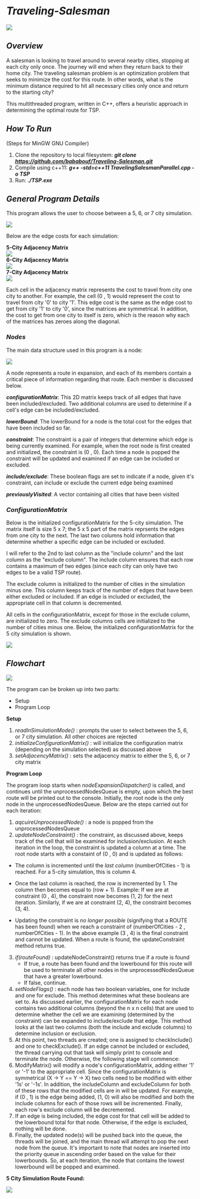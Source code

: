 # **_Traveling-Salesman_**  
![](https://i.gyazo.com/3c97d9e64f87cfb35b7d00767fb492c0.png)  

## **_Overview_**  
A salesman is looking to travel around to several nearby cities, stopping at each city only once. The journey will end when they return back to their home city. The traveling salesman problem is an optimization
problem that seeks to minimize the cost for this route. In other words, what is the minimum distance required to hit all necessary cities only once and return to the starting city?  

This multithreaded program, written in C++, offers a heuristic approach in determining the optimal route for TSP. 
## **_How To Run_**  
(Steps for MinGW GNU Compiler)  

1. Clone the repository to local filesystem: **_git clone https://github.com/bababouf/Traveling-Salesman.git_**
2. Compile using c++11: **_g++ -std=c++11 TravelingSalesmanParallel.cpp -o TSP_**
3. Run: **_./TSP.exe_**

## **_General Program Details_**  
This program allows the user to choose between a 5, 6, or 7 city simulation. 


![](https://i.gyazo.com/ca826145a575909e1f93ce00bb877f02.png)  

Below are the edge costs for each simulation:  

**5-City Adjacency Matrix**  
![](https://i.gyazo.com/e60d252727d2bcc610b76fdfb03d8219.png)  
**6-City Adjacency Matrix**  
![](https://i.gyazo.com/504c62f3931ee6b2f5a5932f0a33d90d.png)  
**7-City Adjacency Matrix**  
![](https://i.gyazo.com/1d7a80e0609fd3584833b77e76e66fd7.png)  

Each cell in the adjacency matrix represents the cost to travel from city one city to another. For example, the cell (0 , 1) would represent the cost to travel from city '0' to city '1'. This edge cost is the same as the edge cost to get from city '1' to city '0', since the matrices are symmetrical. In addition, the cost to get from one city to itself is zero, which is the reason why each of the matrices has zeroes along the diagonal.  




### _Nodes_  
The main data structure used in this program is a node:  

![](https://i.gyazo.com/d49da16b9f3d8c5e2d0a3f6b19a40b51.png)  

A node represents a route in expansion, and each of its members contain a critical piece of information regarding that route. Each member is discussed below.

**_configurationMatrix_**: This 2D matrix keeps track of all edges that have been included/excluded. Two additional columns are used to determine if a cell's edge can be included/excluded.

**_lowerBound_**: The lowerBound for a node is the total cost for the edges that have been included so far.

**_constraint_**: The constraint is a pair of integers that determine which edge is being currently examined. For example, when the root node is first created and initialized, the constraint is (0 , 0). Each time a node is popped the constraint will be updated and examined if an edge can be included or excluded.   

**_include/exclude_**: These boolean flags are set to indicate if a node, given it's constraint, can include or exclude the current edge being examined  


**_previouslyVisited_**: A vector containing all cities that have been visited 


### _ConfigurationMatrix_  
Below is the initialized configurationMatrix for the 5-city simulation. The matrix itself is size 5 x 7; the 5 x 5 part of the matrix reprsents the edges from one city to the next. The last two columns hold information that determine whether a specific edge can be included or excluded.  

I will refer to the 2nd to last column as the "include column" and the last column as the "exclude column". The include column ensures that each row contains a maximum of two edges (since each city can only have two edges to be a valid TSP route).   

The exclude column is initialized to the number of cities in the simulation minus one. This column keeps track of the number of edges that have been either excluded or included. If an edge is included or excluded, the appropriate cell in that column is decremented.  

All cells in the configurationMatrix, except for those in the exclude column, are initialized to zero. The exclude columns cells are initialized to the number of cities minus one. Below, the initialized configurationMatrix for the 5 city simulation is shown.


![](https://i.gyazo.com/59f2fecc8373f3906127cb08f69bf2a8.png)  

## **_Flowchart_**  
![](https://i.gyazo.com/cfdd70d09c123412be0a87c743d7f0f6.png)  

The program can be broken up into two parts:
- Setup
- Program Loop

**Setup**  
1. _readInSimulationMode()_ : prompts the user to select between the 5, 6, or 7 city simulation. All other choices are rejected
2. _initializeConfigurationMatrix()_ : will initialize the configuration matrix (depending on the simulation selected) as discussed above 
3. _setAdjacencyMatrix()_ : sets the adjacency matrix to either the 5, 6, or 7 city matrix

**Program Loop**  

The program loop starts when _nodeExpansionDispatcher()_ is called, and continues until the unprocessedNodesQueue is empty, upon which the best route will be printed out to the console. Initially, the root node is the only node in the unprocessedNodesQueue. Below are the steps carried out for each iteration:

1. _aqcuireUnprocessedNode()_ : a node is popped from the unprocessedNodesQueue
2. _updateNodeConstraint()_ : the constraint, as discussed above, keeps track of the cell that will be examined for inclusion/exclusion. At each iteration in the loop, the constraint is updated a column at a time. The root node starts with a constaint of (0 , 0) and is updated as follows:

- The column is incremented until the *last column* (numberOfCities - 1) is reached. For a 5-city simulation, this is column 4.  

- Once the last column is reached, the row is incremented by 1. The column then becomes equal to (row + 1). Example: If we are at constraint (0 , 4), the constraint now becomes (1, 2) for the next iteration. Similarly, if we are at constraint (2, 4), the constraint becomes (3, 4).  

- Updating the constraint is *no longer possible* (signifying that a ROUTE has been found) when we reach a constraint of 
(numberOfCities - 2 , numberOfCities - 1). In the above example (3 , 4) is the final constraint and cannot be updated. When a route is found, the updateConstraint method returns true. 

3. _if(routeFound)_ : updateNodeConstraint() returns true if a route is found
   - If true, a route has been found and the lowerbound for this route will be used to terminate all other nodes in the unprocessedNodesQueue that have a greater lowerbound.  
   - If false, continue.
4. _setNodeFlags()_ : each node has two boolean variables, one for include and one for exclude. This method determines what these booleans are set to. As discussed earlier, the configurationMatrix for each node contains two additional columns (beyond the n x n cells) that are used to determine whether the cell we are examining (determined by the constraint) can be expanded to include/exclude that edge. This method looks at the last two columns (both the include and exclude columns) to determine inclusion or exclusion. 
5. At this point, two threads are created; one is assigned to checkInclude() and one to checkExclude(). If an edge cannot be included or excluded, the thread carrying out that task will simply print to console and terminate the node. Otherwise, the following stage will commence:
6. ModifyMatrix() will modify a node's configurationMatrix, adding either '1' or '-1' to the appropriate cell. Since the configurationMatrix is symmetrical (X -> Y == Y -> X) two cells need to be modified with either '1s' or '-1s'. In addition, the includeColumn and excludeColumn for both of these rows that the modified cells are in will be updated. For example, if (0 , 1) is the edge being added, (1, 0) will also be modified and both the include columns for each of those rows will be incremented. Finally, each row's exclude column will be decremented. 
7. If an edge is being included, the edge cost for that cell will be added to the lowerbound total for that node. Otherwise, if the edge is excluded, nothing will be done. 
8. Finally, the updated node(s) will be pushed back into the queue, the threads will be joined, and the main thread will attempt to pop the next node from the queue. It's important to note that nodes are inserted into the priority queue in ascending order based on the value for their lowerbounds. So, at each iteration, the node that contains the lowest lowerbound will be popped and examined. 

**5 City Simulation Route Found:**  

![](https://i.gyazo.com/77d6f717d66ace14d854271c4f118bff.png)  










